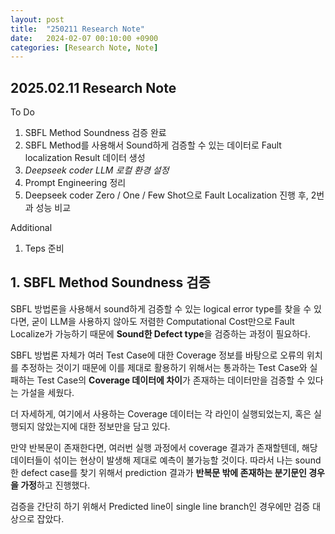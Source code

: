 ```yaml
---
layout: post
title:  "250211 Research Note"
date:   2024-02-07 00:10:00 +0900
categories: [Research Note, Note]   
---
```

## 2025.02.11 Research Note

To Do
1. SBFL Method Soundness 검증 완료
2. SBFL Method를 사용해서 Sound하게 검증할 수 있는 데이터로 Fault localization Result 데이터 생성
3. *Deepseek coder LLM 로컬 환경 설정*
4. Prompt Engineering 정리
5. Deepseek coder Zero / One / Few Shot으로 Fault Localization 진행 후, 2번과 성능 비교

Additional
1. Teps 준비

## 1. SBFL Method Soundness 검증

SBFL 방법론을 사용해서 sound하게 검증할 수 있는 logical error type를 찾을 수 있다면, 굳이 LLM을 사용하지 않아도 저렴한 Computational Cost만으로 Fault Localize가 가능하기 때문에 **Sound한 Defect type**을 검증하는 과정이 필요하다.

SBFL 방법론 자체가 여러 Test Case에 대한 Coverage 정보를 바탕으로 오류의 위치를 추정하는 것이기 때문에 이를 제대로 활용하기 위해서는 통과하는 Test Case와 실패하는 Test Case의 **Coverage 데이터에 차이**가 존재하는 데이터만을 검증할 수 있다는 가설을 세웠다.

더 자세하게, 여기에서 사용하는 Coverage 데이터는 각 라인이 실행되었는지, 혹은 실행되지 않았는지에 대한 정보만을 담고 있다.

만약 반복문이 존재한다면, 여러번 실행 과정에서 coverage 결과가 존재할텐데, 해당 데이터들이 섞이는 현상이 발생해 제대로 예측이 불가능할 것이다. 따라서 나는 sound한 defect case를 찾기 위해서 prediction 결과가 **반복문 밖에 존재하는 분기문인 경우을 가정**하고 진행했다.

검증을 간단히 하기 위해서 Predicted line이 single line branch인 경우에만 검증 대상으로 잡았다.


